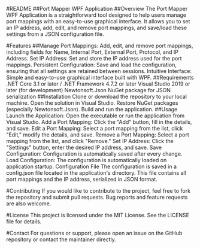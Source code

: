 #README
##Port Mapper WPF Application
##Overview
The Port Mapper WPF Application is a straightforward tool designed to help users manage port mappings with an easy-to-use graphical interface. It allows you to set an IP address, add, edit, and remove port mappings, and save/load these settings from a JSON configuration file.

#Features
##Manage Port Mappings: Add, edit, and remove port mappings, including fields for Name, Internal Port, External Port, Protocol, and IP Address.
Set IP Address: Set and store the IP address used for the port mappings.
Persistent Configuration: Save and load the configuration, ensuring that all settings are retained between sessions.
Intuitive Interface: Simple and easy-to-use graphical interface built with WPF.
##Requirements
.NET Core 3.1 or later / .NET Framework 4.7.2 or later
Visual Studio 2019 or later (for development)
Newtonsoft.Json NuGet package for JSON serialization
##Installation
Clone or download the repository to your local machine.
Open the solution in Visual Studio.
Restore NuGet packages (especially Newtonsoft.Json).
Build and run the application.
##Usage
Launch the Application: Open the executable or run the application from Visual Studio.
Add a Port Mapping: Click the "Add" button, fill in the details, and save.
Edit a Port Mapping: Select a port mapping from the list, click "Edit," modify the details, and save.
Remove a Port Mapping: Select a port mapping from the list, and click "Remove."
Set IP Address: Click the "Settings" button, enter the desired IP address, and save.
Save Configuration: Configuration is automatically saved after every change.
Load Configuration: The configuration is automatically loaded on application startup.
Configuration File
The configuration is saved in a config.json file located in the application's directory. This file contains all port mappings and the IP address, serialized in JSON format.

#Contributing
If you would like to contribute to the project, feel free to fork the repository and submit pull requests. Bug reports and feature requests are also welcome.

#License
This project is licensed under the MIT License. See the LICENSE file for details.

#Contact
For questions or support, please open an issue on the GitHub repository or contact the maintainer directly.

